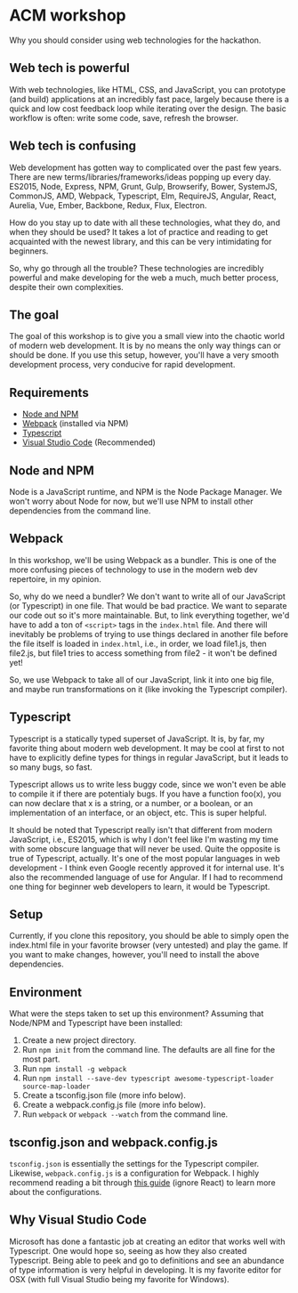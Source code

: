 # ACM workshop
Why you should consider using web technologies for the hackathon.

## Web tech is powerful
With web technologies, like HTML, CSS, and JavaScript, you can prototype (and build) applications at an incredibly fast pace, largely because there is a quick and low cost feedback loop while iterating over the design. The basic workflow is often: write some code, save, refresh the browser.

## Web tech is confusing
Web development has gotten way to complicated over the past few years. There are new terms/libraries/frameworks/ideas popping up every day. ES2015, Node, Express, NPM, Grunt, Gulp, Browserify, Bower, SystemJS, CommonJS, AMD, Webpack, Typescript, Elm, RequireJS, Angular, React, Aurelia, Vue, Ember, Backbone, Redux, Flux, Electron.

How do you stay up to date with all these technologies, what they do, and when they should be used? It takes a lot of practice and reading to get acquainted with the newest library, and this can be very intimidating for beginners.

So, why go through all the trouble? These technologies are incredibly powerful and make developing for the web a much, much better process, despite their own complexities.

## The goal
The goal of this workshop is to give you a small view into the chaotic world of modern web development. It is by no means the only way things can or should be done. If you use this setup, however, you'll have a very smooth development process, very conducive for rapid development.

## Requirements
- [Node and NPM](https://nodejs.org/en/)
- [Webpack](https://www.npmjs.com/package/webpack) (installed via NPM)
- [Typescript](https://www.typescriptlang.org)
- [Visual Studio Code](https://code.visualstudio.com) (Recommended)

## Node and NPM
Node is a JavaScript runtime, and NPM is the Node Package Manager. We won't worry about Node for now, but we'll use NPM to install other dependencies from the command line.

## Webpack
In this workshop, we'll be using Webpack as a bundler. This is one of the more confusing pieces of technology to use in the modern web dev repertoire, in my opinion.

So, why do we need a bundler? We don't want to write all of our JavaScript (or Typescript) in one file. That would be bad practice. We want to separate our code out so it's more maintainable. But, to link everything together, we'd have to add a ton of ```<script>``` tags in the ```index.html``` file. And there will inevitably be problems of trying to use things declared in another file before the file itself is loaded in ```index.html```, i.e., in order, we load file1.js, then file2.js, but file1 tries to access something from file2 - it won't be defined yet!

So, we use Webpack to take all of our JavaScript, link it into one big file, and maybe run transformations on it (like invoking the Typescript compiler).

## Typescript
Typescript is a statically typed superset of JavaScript. It is, by far, my favorite thing about modern web development. It may be cool at first to not have to explicitly define types for things in regular JavaScript, but it leads to so many bugs, so fast.

Typescript allows us to write less buggy code, since we won't even be able to compile it if there are potentialy bugs. If you have a function foo(x), you can now declare that x is a string, or a number, or a boolean, or an implementation of an interface, or an object, etc. This is super helpful.

It should be noted that Typescript really isn't that different from modern JavaScript, i.e., ES2015, which is why I don't feel like I'm wasting my time with some obscure language that will never be used. Quite the opposite is true of Typescript, actually. It's one of the most popular languages in web development - I think even Google recently approved it for internal use. It's also the recommended language of use for Angular. If I had to recommend one thing for beginner web developers to learn, it would be Typescript.

## Setup
Currently, if you clone this repository, you should be able to simply open the index.html file in your favorite browser (very untested) and play the game. If you want to make changes, however, you'll need to install the above dependencies.

## Environment
What were the steps taken to set up this environment? Assuming that Node/NPM and Typescript have been installed:
1. Create a new project directory.
2. Run ```npm init``` from the command line. The defaults are all fine for the most part.
3. Run ```npm install -g webpack```
4. Run ```npm install --save-dev typescript awesome-typescript-loader source-map-loader```
5. Create a tsconfig.json file (more info below).
6. Create a webpack.config.js file (more info below).
7. Run ```webpack``` or ```webpack --watch``` from the command line.

## tsconfig.json and webpack.config.js
```tsconfig.json``` is essentially the settings for the Typescript compiler. Likewise, ```webpack.config.js``` is a configuration for Webpack. I highly recommend reading a bit through [this guide](https://www.typescriptlang.org/docs/handbook/react-&-webpack.html) (ignore React) to learn more about the configurations.

## Why Visual Studio Code
Microsoft has done a fantastic job at creating an editor that works well with Typescript. One would hope so, seeing as how they also created Typescript. Being able to peek and go to definitions and see an abundance of type information is very helpful in developing. It is my favorite editor for OSX (with full Visual Studio being my favorite for Windows).
